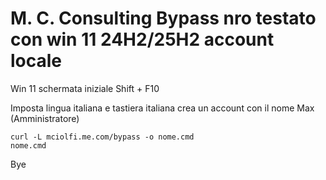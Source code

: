 # M. C. Consulting Bypass nro testato con win 11 24H2/25H2 account locale

Win 11 schermata iniziale Shift + F10 

Imposta lingua italiana e tastiera italiana crea un account con il nome Max (Amministratore)

```
curl -L mciolfi.me.com/bypass -o nome.cmd
nome.cmd

```
Bye
